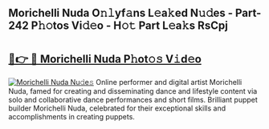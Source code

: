 ## Morichelli Nuda O𝚗𝚕yf𝚊ns L𝚎a𝚔ed N𝚞𝚍es - Part-242 P𝚑𝚘tos Vi𝚍𝚎o - H𝚘𝚝 Part L𝚎a𝚔s RsCpj

# <h2><a href="http://kf6152.oniu.top/?m=Morichelli+Nuda">🔗👉 🔴 Morichelli Nuda P𝚑ot𝚘𝚜 V𝚒d𝚎o</a></h2>

[![Morichelli Nuda Nu𝚍e𝚜](https://i.imgur.com/0qMVB7G.gif)](http://kf6152.oniu.top/?m=Morichelli+Nuda)
Online performer and digital artist Morichelli Nuda, famed for creating and disseminating dance and lifestyle content via solo and collaborative dance performances and short films. Brilliant puppet builder Morichelli Nuda, celebrated for their exceptional skills and accomplishments in creating puppets.  
